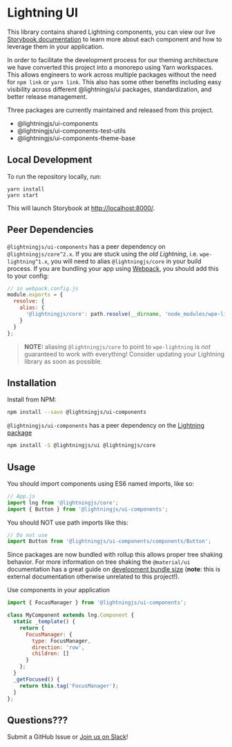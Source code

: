 ﻿<!--
  Copyright 2023 Comcast Cable Communications Management, LLC

  Licensed under the Apache License, Version 2.0 (the "License");
  you may not use this file except in compliance with the License.
  You may obtain a copy of the License at

  http://www.apache.org/licenses/LICENSE-2.0

  Unless required by applicable law or agreed to in writing, software
  distributed under the License is distributed on an "AS IS" BASIS,
  WITHOUT WARRANTIES OR CONDITIONS OF ANY KIND, either express or implied.
  See the License for the specific language governing permissions and
  limitations under the License.

  SPDX-License-Identifier: Apache-2.0
-->

# Lightning UI

This library contains shared Lightning components, you can view our live [Storybook documentation](https://rdkcentral.github.io/Lightning-UI-Components/) to learn more about each component and how to leverage them in your application.

In order to facilitate the development process for our theming architecture we have converted this project into a monorepo using Yarn workspaces. This allows engineers to work across multiple packages without the need for `npm link` or `yarn link`. This also has some other benefits including easy visibility across different @lightningjs/ui packages, standardization, and better release management.

Three packages are currently maintained and released from this project.

- @lightningjs/ui-components
- @lightningjs/ui-components-test-utils
- @lightningjs/ui-components-theme-base

## Local Development

To run the repository locally, run:

```
yarn install
yarn start
```

This will launch Storybook at [http://localhost:8000/](http://localhost:8000/).

## Peer Dependencies

`@lightningjs/ui-components` has a peer dependency on `@lightningjs/core^2.x`. If you are stuck using the _old Lightning_, i.e. `wpe-lightning^1.x`, you will need to alias `@lightningjs/core` in your build process. If you are bundling your app using [Webpack](https://webpack.js.org/), you should add this to your config:

```js
// in webpack.config.js
module.exports = {
  resolve: {
    alias: {
      '@lightningjs/core': path.resolve(__dirname, 'node_modules/wpe-lightning')
    }
  }
};
```

> **NOTE:** aliasing `@lightningjs/core` to point to `wpe-lightning` is _not_ guaranteed to work with everything! Consider updating your Lightning library as soon as possible.

## Installation

Install from NPM:

```bash
npm install --save @lightningjs/ui-components
```

`@lightningjs/ui-components` has a peer dependency on the [Lightning package](https://www.npmjs.com/package/@lightningjs/core)

```sh
npm install -S @lightningjs/ui @lightningjs/core
```

## Usage

You should import components using ES6 named imports, like so:

```js
// App.js
import lng from '@lightningjs/core';
import { Button } from '@lightningjs/ui-components';
```

You should NOT use path imports like this:

```js
// Do not use
import Button from '@lightningjs/ui-components/components/Button';
```

Since packages are now bundled with rollup this allows proper tree shaking behavior. For more information on tree shaking the `@material/ui` documentation has a great guide on [development bundle size](https://material-ui.com/guides/minimizing-bundle-size/) (**note**: this is external documentation otherwise unrelated to this project!).

Use components in your application

```js
import { FocusManager } from '@lightningjs/ui-components';

class MyComponent extends lng.Component {
  static _template() {
    return {
      FocusManager: {
        type: FocusManager,
        direction: 'row',
        children: []
      }
    };
  }
  _getFocused() {
    return this.tag('FocusManager');
  }
};
```

## Questions???

Submit a GitHub Issue or [Join us on Slack](https://join.slack.com/t/lightning-community/shared_invite/zt-1q9ggb668-iTvnDyKYLhlM0dnJpoWcWw)!
